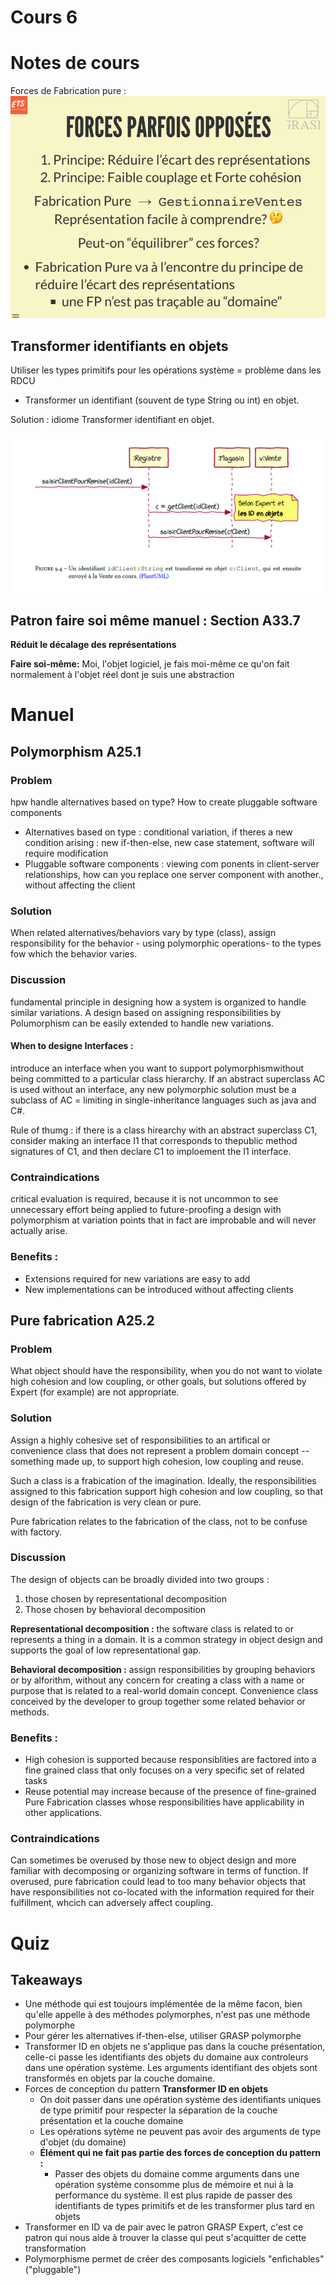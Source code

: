# Cours 6

# Notes de cours

Forces de Fabrication pure :
![](./imgs/forces-fabrication.png)

## Transformer identifiants en objets

Utiliser les types primitifs pour les opérations système = problème dans les RDCU

- Transformer un identifiant (souvent de type String ou int) en objet.

Solution : idiome Transformer identifiant en objet.

![](./imgs/transformer-id.png)

## Patron faire soi même manuel : Section A33.7

**Réduit le décalage des représentations**

**Faire soi-même:** Moi, l'objet logiciel, je fais moi-même ce qu'on fait normalement à l'objet réel dont je suis une abstraction

# Manuel

## Polymorphism A25.1

### Problem

hpw handle alternatives based on type? How to create pluggable software components

- Alternatives based on type : conditional variation, if theres a new condition arising : new if-then-else, new case statement, software will require modification
- Pluggable software components : viewing com ponents in client-server relationships, how can you replace one server component with another., without affecting the client

### Solution

When related alternatives/behaviors vary by type (class), assign responsibility for the behavior - using polymorphic operations- to the types fow which the behavior varies.

### Discussion

fundamental principle in designing how a system is organized to handle similar variations. A design based on assigning responsibilities by Polumorphism can be easily extended to handle new variations.

#### When to designe Interfaces :

introduce an interface when you want to support polymorphismwithout being committed to a particular class hierarchy. If an abstract superclass AC is used without an interface, any new polymorphic solution must be a subclass of AC = limiting in single-inheritance languages such as java and C#.

Rule of thumg : if there is a class hirearchy with an abstract superclass C1, consider making an interface I1 that corresponds to thepublic method signatures of C1, and then declare C1 to imploement the I1 interface.

### Contraindications

critical evaluation is required, because it is not uncommon to see unnecessary effort being applied to future-proofing a design with polymorphism at variation points that in fact are improbable and will never actually arise.

### Benefits :

- Extensions required for new variations are easy to add
- New implementations can be introduced without affecting clients

## Pure fabrication A25.2

### Problem

What object should have the responsibility, when you do not want to violate high cohesion and low coupling, or other goals, but solutions offered by Expert (for example) are not appropriate.

### Solution

Assign a highly cohesive set of responsibilities to an artifical or convenience class that does not represent a problem domain concept -- something made up, to support high cohesion, low coupling and reuse.

Such a class is a frabication of the imagination. Ideally, the responsibilities assigned to this fabrication support high cohesion and low coupling, so that design of the fabrication is very clean or pure.

Pure fabrication relates to the fabrication of the class, not to be confuse with factory.

### Discussion

The design of objects can be broadly divided into two groups :

1. those chosen by representational decomposition
1. Those chosen by behavioral decomposition

**Representational decomposition :** the software class is related to or represents a thing in a domain. It is a common strategy in object design and supports the goal of low representational gap.

**Behavioral decomposition :** assign responsibilities by grouping behaviors or by alforithm, without any concern for creating a class with a name or purpose that is related to a real-world domain concept. Convenience class conceived by the developer to group together some related behavior or methods.

### Benefits :

- High cohesion is supported because responsiblities are factored into a fine grained class that only focuses on a very specific set of related tasks
- Reuse potential may increase because of the presence of fine-grained Pure Fabrication classes whose responsibilities have applicability in other applications.

### Contraindications

Can sometimes be overused by those new to object design and more familiar with decomposing or organizing software in terms of function.
If overused, pure fabrication could lead to too many behavior objects that have responsibilities not co-located with the information required for their fulfillment, whcich can adversely affect coupling.

# Quiz

## Takeaways

- Une méthode qui est toujours implémentée de la même facon, bien qu'elle appelle à des méthodes polymorphes, n'est pas une méthode polymorphe
- Pour gérer les alternatives if-then-else, utiliser GRASP polymorphe
- Transformer ID en objets ne s'applique pas dans la couche présentation, celle-ci passe les identifiants des objets du domaine aux controleurs dans une opération système. Les arguments identifiant des objets sont transformés en objets par la couche domaine.
- Forces de conception du pattern **Transformer ID en objets**
  - On doit passer dans une opération système des identifiants uniques de type primitif pour respecter la séparation de la couche présentation et la couche domaine
  - Les opérations sytème ne peuvent pas avoir des arguments de type d'objet (du domaine)
  - **Élément qui ne fait pas partie des forces de conception du pattern :**
    - Passer des objets du domaine comme arguments dans une opération système consomme plus de mémoire et nui à la performance du système. Il est plus rapide de passer des identifiants de types primitifs et de les transformer plus tard en objets
- Transformer en ID va de pair avec le patron GRASP Expert, c'est ce patron qui nous aide à trouver la classe qui peut s'acquitter de cette transformation
- Polymorphisme permet de créer des composants logiciels "enfichables" ("pluggable")
